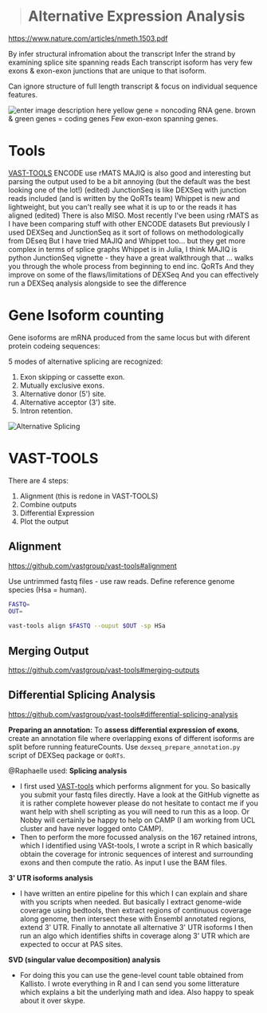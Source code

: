 


> # Alternative Expression Analysis
https://www.nature.com/articles/nmeth.1503.pdf

By infer structural infromation about the transcript 
Infer the strand by examining splice site spanning reads
Each transcript isoform has very few exons & exon-exon junctions that are unique to that isoform.

Can ignore structure of full length transcript & focus on individual sequence features.

![enter image description here](https://journals.plos.org/ploscompbiol/article/figure/image?size=large&id=info:doi/10.1371/journal.pcbi.1004393.g006)
yellow gene = noncoding RNA gene.
brown & green genes = coding genes
Few exon-exon spanning genes.

# Tools
[VAST-TOOLS](https://github.com/vastgroup/vast-tools)
ENCODE use rMATS
MAJIQ is also good and interesting but parsing the output used to be a bit annoying (but the default was the best looking one of the lot!) (edited)
JunctionSeq is like DEXSeq with junction reads included (and is written by the QoRTs team)
Whippet is new and lightweight, but you can't really see what it is up to or the reads it has aligned (edited)
There is also MISO.
Most recently I've been using rMATS as I have been comparing stuff with other ENCODE datasets
But previously I used DEXSeq and JunctionSeq as it sort of follows on methodologically from DEseq
But I have tried MAJIQ and Whippet too... but they get more complex in terms of splice graphs
Whippet is in Julia, I think MAJIQ is python
JunctionSeq vignette - they have a great walkthrough that ... walks you through the whole process from beginning to end inc. QoRTs
And they improve on some of the flaws/limitations of DEXSeq
And you can effectively run a DEXSeq analysis alongside to see the difference

# Gene Isoform counting

Gene isoforms are mRNA produced from the same locus but with diferent protein codeing sequences:

5 modes of alternative splicing are recognized:

1.  Exon skipping or cassette exon.
2.  Mutually exclusive exons.
3.  Alternative donor (5') site.
4.  Alternative acceptor (3') site.
5.  Intron retention.

![Alternative Splicing](https://en.wikipedia.org/wiki/Protein_isoform#/media/File:Alternative_splicing.jpg)

# VAST-TOOLS

There are 4 steps:
1. Alignment (this is redone in VAST-TOOLS)
2. Combine outputs
3. Differential Expression
4. Plot the output

## Alignment
https://github.com/vastgroup/vast-tools#alignment

Use untrimmed fastq files - use raw reads. Define reference genome species (Hsa = human). 
```bash
FASTQ=
OUT=

vast-tools align $FASTQ --ouput $OUT -sp HSa

```
## Merging Output
https://github.com/vastgroup/vast-tools#merging-outputs


## Differential Splicing Analysis
https://github.com/vastgroup/vast-tools#differential-splicing-analysis




**Preparing an annotation:**
To **assess differential expression of exons**, create an annotation file where overlapping exons of different isoforms are split before running featureCounts. Use `dexseq_prepare_annotation.py` script of DEXSeq package or `QoRTs`.

@Raphaelle used: 
 **Splicing analysis**  
   
-   I first used  [VAST-tools](https://github.com/vastgroup/vast-tools) which performs alignment for you. So basically you submit your fastq files directly. Have a look at the GitHub vignette as it is rather complete however please do not hesitate to contact me if you want help with shell scripting as you will need to run this as a loop. Or Nobby will certainly be happy to help on CAMP (I am working from UCL cluster and have never logged onto CAMP).
-   Then to perform the more focussed analysis on the 167 retained introns, which I identified using VASt-tools, I wrote a script in R which basically obtain the coverage for intronic sequences of interest and surrounding exons and then compute the ratio. As input I use the BAM files.

  **3' UTR isoforms analysis**
-   I have written an entire pipeline for this which I can explain and share with you scripts when needed. But basically I extract genome-wide coverage using bedtools, then extract regions of continuous coverage along genome, then intersect these with Ensembl annotated regions, extend 3' UTR. Finally to annotate all alternative 3' UTR isoforms I then run an algo which identifies shifts in coverage along 3' UTR which are expected to occur at PAS sites.

**SVD (singular value decomposition) analysis**

-   For doing this you can use the gene-level count table obtained from Kallisto. I wrote everything in R and I can send you some litterature which explains a bit the underlying math and idea. Also happy to speak about it over skype.
<!--stackedit_data:
eyJoaXN0b3J5IjpbMTEyNDQyNDYyMywtMTcyOTA1MTE5MiwtMT
Y4ODQ0NjEzNCwtMTA1Njk1MTI3Niw3MzE5ODM3NDYsNTM0MzA1
Njg0LC0xMDUxMzM5OTIwLC0xMTQ2MTg3MTcsLTU0MjMwODM2OV
19
-->